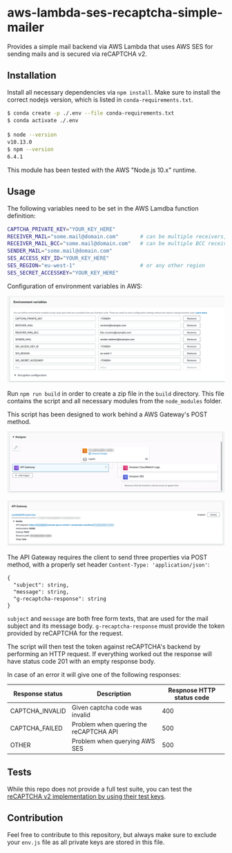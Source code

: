 # aws-lambda-ses-recaptcha-simple-mailer

Provides a simple mail backend via AWS Lambda that uses AWS SES for sending mails and is secured via reCAPTCHA v2.

## Installation

Install all necessary dependencies via `npm install`.
Make sure to install the correct nodejs version, which is listed in `conda-requirements.txt`.

```bash
$ conda create -p ./.env --file conda-requirements.txt
$ conda activate ./.env

$ node --version
v10.13.0
$ npm --version
6.4.1
```
This module has been tested with the AWS "Node.js 10.x" runtime.

## Usage

The following variables need to be set in the AWS Lamdba function definition:

```bash
CAPTCHA_PRIVATE_KEY="YOUR_KEY_HERE"
RECEIVER_MAIL="some.mail@domain.com"       # can be multiple receivers, separate by comma
RECEIVER_MAIL_BCC="some.mail@domain.com"   # can be multiple BCC receivers, separate by comma
SENDER_MAIL="some.mail@domain.com"
SES_ACCESS_KEY_ID="YOUR_KEY_HERE"
SES_REGION="eu-west-1"                     # or any other region
SES_SECRET_ACCESSKEY="YOUR_KEY_HERE"
```

Configuration of environment variables in AWS:

![AWS Lambda Environment Variables](./assets/aws-lambda-envs.png)

Run `npm run build` in order to create a zip file in the `build` directory.
This file contains the script and all necessary modules from the `node_modules` folder.

This script has been designed to work behind a AWS Gateway's POST method. 


![AWS Designer View](./assets/aws-designer.png)

![AWS API Gateway Configuration View](./assets/aws-trigger-api-gateway.png)


The API Gateway requires the client to send three properties via POST method,
with a properly set header `Content-Type: 'application/json'`:

```
{
  "subject": string,
  "message": string,
  "g-recaptcha-response": string
}
```

`subject` and `message` are both free form texts, that are used for the mail subject and its message body. 
`g-recaptcha-response` must provide the token provided by reCAPTCHA for the request.

The script will then test the token against reCAPTCHA's backend by performing an HTTP request. 
If everything worked out the response will have status code 201 with an empty response body.

In case of an error it will give one of the following responses:

| Response status  | Description  | Respnose HTTP status code  |
|---|---|---|
| CAPTCHA_INVALID  | Given captcha code was invalid  | 400   |
| CAPTCHA_FAILED  | Problem when quering the reCAPTCHA API | 500  |
| OTHER | Problem when querying AWS SES | 500  |


## Tests

While this repo does not provide a full test suite, you can test the [reCAPTCHA v2 implementation by using their test keys](https://developers.google.com/recaptcha/docs/faq#id-like-to-run-automated-tests-with-recaptcha-v2-what-should-i-do).

## Contribution

Feel free to contribute to this repository, but always make sure to exclude your `env.js` file as all private keys are 
stored in this file.
